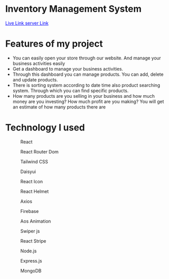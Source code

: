 <h1>Inventory Management System</h1>
<a style="color: blue;" href="https://teal-clafoutis-b73476.netlify.app/" class="blue-link">Live Link </a>
<a style="color: blue;" href="https://github.com/Md-Abdur-Razzak/Inventory-client" class="blue-link">server Link</a>

<h1>Features of my project</h1>
<ul>
    <li>You can easily open your store through our website. And manage your business activities easily</li>
    <li>Get a dashboard to manage your business activities.</li>
    <li>Through this dashboard you can manage products. You can add, delete and update products.</li>
    <li>There is sorting system according to date time also product searching system. Through which you can find specific products.</li>
    <li>How many products are you selling in your business and how much money are you investing? How much profit are you making? You will get an estimate of how many products there are</li>
</ul>

<h1>Technology I used</h1>
<ul>
    <ol>React</ol>
    <ol>React Router Dom</ol>
    <ol>Tailwind CSS</ol>
    <ol>Daisyui</ol>
    <ol>React Icon</ol>
    <ol>React Helmet</ol>
    <ol>Axios</ol>
    <ol>Firebase</ol>
    <ol>Aos Animation</ol>
    <ol>Swiper js</ol>
    <ol>React Stripe</ol>
    <ol>Node.js</ol>
    <ol>Express.js</ol>
    <ol>MongoDB</ol>
    
</ul>
